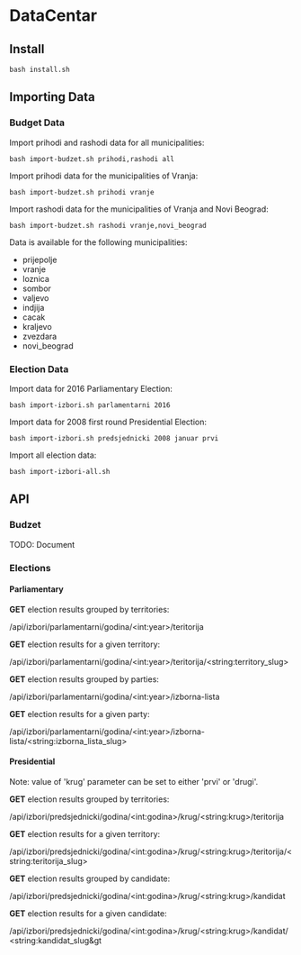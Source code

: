 # DataCentar

## Install

`bash install.sh`

## Importing Data
### Budget Data

Import prihodi and rashodi data for all municipalities:

`bash import-budzet.sh prihodi,rashodi all`

Import prihodi data for the municipalities of Vranja:

`bash import-budzet.sh prihodi vranje`

Import rashodi data for the municipalities of Vranja and Novi Beograd:

`bash import-budzet.sh rashodi vranje,novi_beograd`

Data is available for the following municipalities:

- prijepolje
- vranje
- loznica
- sombor
- valjevo
- indjija
- cacak
- kraljevo
- zvezdara
- novi_beograd

### Election Data

Import data for 2016 Parliamentary Election:

`bash import-izbori.sh parlamentarni 2016`

Import data for 2008 first round Presidential Election:

`bash import-izbori.sh predsjednicki 2008 januar prvi`

Import all election data:

`bash import-izbori-all.sh`


## API
### Budzet
TODO: Document

### Elections
#### Parliamentary
**GET** election results grouped by territories:

/api/izbori/parlamentarni/godina/&lt;int:year&gt;/teritorija

**GET** election results for a given territory:

/api/izbori/parlamentarni/godina/&lt;int:year&gt;/teritorija/&lt;string:territory_slug&gt;

**GET** election results grouped by parties:

/api/izbori/parlamentarni/godina/&lt;int:year&gt;/izborna-lista

**GET** election results for a given party:

/api/izbori/parlamentarni/godina/&lt;int:year&gt;/izborna-lista/&lt;string:izborna_lista_slug&gt;

#### Presidential
Note: value of 'krug' parameter can be set to either 'prvi' or 'drugi'.

**GET** election results grouped by territories:

/api/izbori/predsjednicki/godina/&lt;int:godina&gt;/krug/&lt;string:krug&gt;/teritorija

**GET** election results for a given territory:

/api/izbori/predsjednicki/godina/&lt;int:godina&gt;/krug/&lt;string:krug&gt;/teritorija/&lt;string:teritorija_slug&gt;

**GET** election results grouped by candidate:

/api/izbori/predsjednicki/godina/&lt;int:godina&gt;/krug/&lt;string:krug&gt;/kandidat

**GET** election results for a given candidate:

/api/izbori/predsjednicki/godina/&lt;int:godina&gt;/krug/&lt;string:krug&gt;/kandidat/&lt;string:kandidat_slug&gt